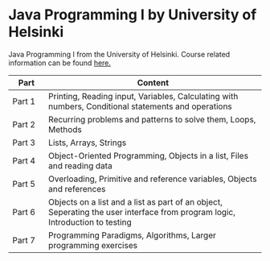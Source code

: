 # Java Programming I by University of Helsinki
Java Programming I from the University of Helsinki. Course related information can be found [here.](https://java-programming.mooc.fi/)

⠀Part⠀                | Content |
| --- | --- |
| Part 1 | Printing, Reading input, Variables, Calculating with numbers, Conditional statements and operations
| Part 2 | Recurring problems and patterns to solve them, Loops, Methods |
| Part 3 | Lists, Arrays, Strings |
| Part 4 | Object-Oriented Programming, Objects in a list, Files and reading data |
| Part 5 | Overloading, Primitive and reference variables, Objects and references |
| Part 6 | Objects on a list and a list as part of an object, Seperating the user interface from program logic, Introduction to testing |
| Part 7 | Programming Paradigms, Algorithms, Larger programming exercises |
